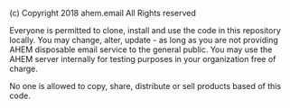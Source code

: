 (c) Copyright 2018 ahem.email
All Rights reserved

Everyone is permitted to clone, install and use the code in this repository locally.
You may change, alter, update - as long as you are not providing AHEM disposable email service to the general public.
You may use the AHEM server internally for testing purposes in your organization free of charge.

No one is allowed to copy, share, distribute or sell products based of this code.

